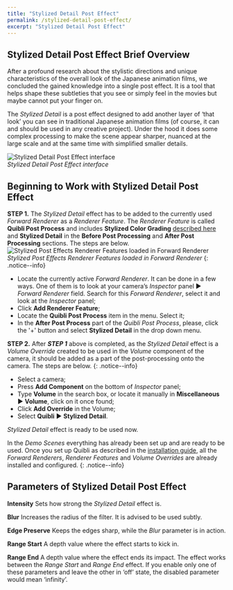 ```yaml
---
title: "Stylized Detail Post Effect"
permalink: /stylized-detail-post-effect/
excerpt: "Stylized Detail Post Effect"
---
```


## Stylized Detail Post Effect Brief Overview
After a profound research about the stylistic directions and unique characteristics of the overall look of the Japanese animation films, we concluded the gained knowledge into a single post effect. It is a tool that helps shape these subtleties that you see or simply feel in the movies but maybe cannot put your finger on.  

The _Stylized Detail_ is a post effect designed to add another layer of ‘that look’ you can see in traditional Japanese animation films (of course, it can and should be used in any creative project). Under the hood it does some complex processing to make the scene appear sharper, nuanced at the large scale and at the same time with simplified smaller details.  

![Stylized Detail Post Effect interface](/quibli-doc/assets/images/manual_images/quibli_stylized_detail_post_effect_interface.png)  
*Stylized Detail Post Effect interface*

## Beginning to Work with Stylized Detail Post Effect

**STEP 1.** The _Stylized Detail_ effect has to be added to the currently used _Forward Renderer_ as a _Renderer Feature_. The _Renderer Feature_ is called **Quibli Post Process** and includes **Stylized Color Grading** [described here](../stylized-color-grading-post-effect) and **Stylized Detail** in the **Before Post Processing** and **After Post Processing** sections. The steps are below.  
![Stylized Post Effects Renderer Features loaded in Forward Renderer](/quibli-doc/assets/images/manual_images/quibli_post_processing_renderer_features.png)  
*Stylized Post Effects Renderer Features loaded in Forward Renderer*
{: .notice--info}

  * Locate the currently active _Forward Renderer_. It can be done in a few ways. One of them is to look at your camera’s _Inspector_ panel ▶ _Forward Renderer_ field. Search for this _Forward Renderer_, select it and look at the _Inspector_ panel;  
  * Click **Add Renderer Feature**;  
  * Locate the **Quibli Post Process** item in the menu. Select it;  
  * In the **After Post Process** part of the _Quibli Post Process_, please, click the '+' button and select **Stylized Detail** in the drop down menu.  

**STEP 2.** After **_STEP 1_** above is completed, as the _Stylized Detail_ effect is a _Volume Override_ created to be used in the _Volume_ component of the camera, it should be added as a part of the post-processing onto the camera. The steps are below. 
{: .notice--info}

  * Select a camera;  
  * Press **Add Component** on the bottom of _Inspector_ panel;  
  * Type **Volume** in the search box, or locate it manually in **Miscellaneous** ▶ **Volume**, click on it once found;  
  * Click **Add Override** in the Volume;  
  * Select **Quibli** ▶ **Stylized Detail**.

_Stylized Detail_ effect is ready to be used now.  

In the _Demo Scenes_ everything has already been set up and are ready to be used. Once you set up Quibli as described in the [installation guide](../installation), all the _Forward Renderers_, _Renderer Features_ and _Volume Overrides_ are already installed and configured.
{: .notice--info}

## Parameters of Stylized Detail Post Effect

**Intensity** Sets how strong the _Stylized Detail_ effect is.  

**Blur** Increases the radius of the filter. It is advised to be used subtly.  

**Edge Preserve** Keeps the edges sharp, while the _Blur_ parameter is in action.  

**Range Start**  A depth value where the effect starts to kick in.  

**Range End** A depth value where the effect ends its impact. The effect works between the _Range Start_ and _Range End_ effect. If you enable only one of these parameters and leave the other in ‘off’ state, the disabled parameter would mean ‘infinity’.  

